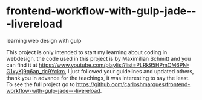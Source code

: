 # frontend-workflow-with-gulp-jade---livereload

learning web design with gulp

This project is only intended to start my learning about coding in webdesign, the code used in this project is by Maximilian Schmitt and you can find it at https://www.youtube.com/playlist?list=PLRk95HPmOM6PN-G1xyKj9q6ap_dc9Yckm, I just followed your guidelines and updated others, thank you in advance for the teachings, it was interesting to say the least. To see the full project go to https://github.com/carloshmarques/frontend-workflow-with-gulp-jade---livereload.